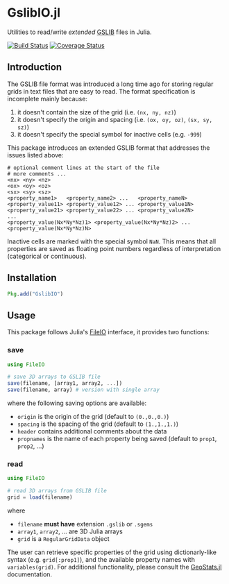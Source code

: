 # GslibIO.jl

Utilities to read/write *extended* [GSLIB](http://www.gslib.com/gslib_help/format.html) files in Julia.

[![Build Status](https://travis-ci.org/juliohm/GslibIO.jl.svg?branch=master)](https://travis-ci.org/juliohm/GslibIO.jl)
[![Coverage Status](https://codecov.io/gh/juliohm/GslibIO.jl/branch/master/graph/badge.svg)](https://codecov.io/gh/juliohm/GslibIO.jl)

## Introduction

The GSLIB file format was introduced a long time ago for storing regular grids in text files that are easy to read. The format specification is incomplete mainly because:

1. it doesn't contain the size of the grid (i.e. `(nx, ny, nz)`)
2. it doesn't specify the origin and spacing (i.e. `(ox, oy, oz)`, `(sx, sy, sz)`)
3. it doesn't specify the special symbol for inactive cells (e.g. `-999`)

This package introduces an extended GSLIB format that addresses the issues listed above:

```
# optional comment lines at the start of the file
# more comments ...
<nx> <ny> <nz>
<ox> <oy> <oz>
<sx> <sy> <sz>
<property_name1>   <property_name2> ...   <property_nameN>
<property_value11> <property_value12> ... <property_value1N>
<property_value21> <property_value22> ... <property_value2N>
...
<property_value(Nx*Ny*Nz)1> <property_value(Nx*Ny*Nz)2> ... <property_value(Nx*Ny*Nz)N>
```

Inactive cells are marked with the special symbol `NaN`. This means that all properties are saved as floating point numbers regardless of interpretation (categorical or continuous).

## Installation

```julia
Pkg.add("GslibIO")
```

## Usage

This package follows Julia's [FileIO](https://github.com/JuliaIO/FileIO.jl) interface, it provides two functions:

### save

```julia
using FileIO

# save 3D arrays to GSLIB file
save(filename, [array1, array2, ...])
save(filename, array) # version with single array
```
where the following saving options are available:

- `origin` is the origin of the grid (default to `(0.,0.,0.)`)
- `spacing` is the spacing of the grid (default to `(1.,1.,1.)`)
- `header` contains additional comments about the data
- `propnames` is the name of each property being saved (default to `prop1`, `prop2`, ...)

### read

```julia
using FileIO

# read 3D arrays from GSLIB file
grid = load(filename)
```
where

- `filename` **must have** extension `.gslib` or `.sgems`
- `array1`, `array2`, ... are 3D Julia arrays
- `grid` is a `RegularGridData` object

The user can retrieve specific properties of the grid using dictionarly-like
syntax (e.g. `grid[:prop1]`), and the available property names with `variables(grid)`.
For additional functionality, please consult the
[GeoStats.jl](https://github.com/juliohm/GeoStats.jl) documentation.
